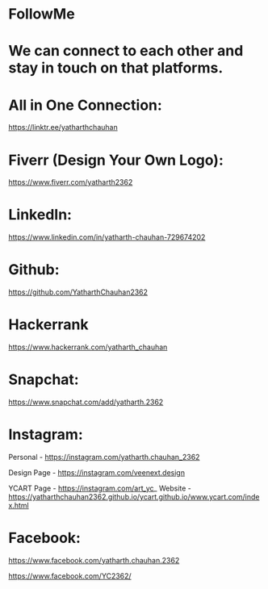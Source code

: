 # FollowMe

# We can connect to each other and stay in touch on that platforms.

# All in One Connection:

https://linktr.ee/yatharthchauhan

# Fiverr (Design Your Own Logo):

https://www.fiverr.com/yatharth2362

# LinkedIn:

https://www.linkedin.com/in/yatharth-chauhan-729674202

# Github:

https://github.com/YatharthChauhan2362

# Hackerrank

https://www.hackerrank.com/yatharth_chauhan

# Snapchat:

https://www.snapchat.com/add/yatharth.2362

# Instagram:

Personal - https://instagram.com/yatharth.chauhan_2362

Design Page - https://instagram.com/veenext.design

YCART Page - https://instagram.com/art_yc_
Website - https://yatharthchauhan2362.github.io/ycart.github.io/www.ycart.com/index.html

# Facebook:

https://www.facebook.com/yatharth.chauhan.2362

https://www.facebook.com/YC2362/
